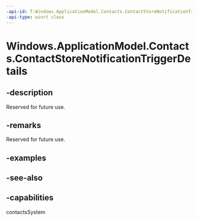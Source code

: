 ```yaml
---
-api-id: T:Windows.ApplicationModel.Contacts.ContactStoreNotificationTriggerDetails
-api-type: winrt class
---
```


<!-- Class syntax.
public class ContactStoreNotificationTriggerDetails : Windows.ApplicationModel.Contacts.IContactStoreNotificationTriggerDetails
-->

# Windows.ApplicationModel.Contacts.ContactStoreNotificationTriggerDetails

## -description
Reserved for future use.

## -remarks
Reserved for future use.

## -examples

## -see-also

## -capabilities
contactsSystem
